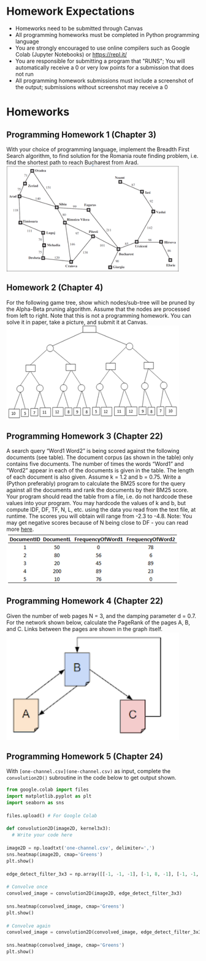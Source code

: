 # Homework Expectations  
* Homeworks need to be submitted through Canvas
* All programming homeworks must be completed in Python programming language
* You are strongly encouraged to use online compilers such as Google Colab (Jupyter Notebooks) or https://repl.it/
* You are responsible for submitting a program that "RUNS"; You will automatically receive a 0 or very low points for a submission that does not run
* All programming homework submissions must include a screenshot of the output; submissions without screenshot may receive a 0

# Homeworks  
## Programming Homework 1 (Chapter 3)  
With your choice of programming language, implement the Breadth First Search algorithm, to find solution for the Romania route finding problem, i.e. find the shortest path to reach Bucharest from Arad.  
<img src="map-romania.png" align="middle" width="450"/> 

## Homework 2 (Chapter 4)
For the following game tree, show which nodes/sub-tree will be pruned by the Alpha-Beta pruning algorithm. Assume that the nodes are processed from left to right. Note that this is not a programming homework. You can solve it in paper, take a picture, and submit it at Canvas.  
<img src="alpha-beta.png" align="middle" width="450"/>

## Programming Homework 3 (Chapter 22) 
A search query “Word1 Word2” is being scored against the following documents (see table). The document corpus (as shown in the table) only contains five documents. The number of times the words “Word1” and “Word2” appear in each of the documents is given in the table. The length of each document is also given. Assume k = 1.2 and b = 0.75. Write a (Python preferably) program to calculate the BM25 score for the query against all the documents and rank the documents by their BM25 score. Your program should read the table from a file, i.e. do not hardcode these values into your program. You may hardcode the values of k and b, but compute IDF, DF, TF, N, L, etc. using the data you read from the text file, at runtime. The scores you will obtain will range from -2.3 to -4.8. Note: You may get negative scores because of N being close to DF - you can read more [here](https://en.wikipedia.org/wiki/Okapi_BM25).  
<img src="bm25.png" align="middle" width="450"/>

## Programming Homework 4 (Chapter 22) 
Given the number of web pages N = 3, and the damping parameter d = 0.7. For the network shown below, calculate the PageRank of the pages A, B, and C. Links between the pages are shown in the graph itself.  
<img src="pagerank.png" align="middle" width="450"/>

## Programming Homework 5 (Chapter 24)  
With `[one-channel.csv](one-channel.csv)` as input, complete the `convolution2D()` subroutine in the code below to get output shown.

```python
from google.colab import files
import matplotlib.pyplot as plt
import seaborn as sns

files.upload() # For Google Colab

def convolution2D(image2D, kernel3x3):
  # Write your code here

image2D = np.loadtxt('one-channel.csv', delimiter=',')
sns.heatmap(image2D, cmap='Greens')
plt.show()

edge_detect_filter_3x3 = np.array([[-1, -1, -1], [-1, 8, -1], [-1, -1, -1]])

# Convolve once
convolved_image = convolution2D(image2D, edge_detect_filter_3x3)

sns.heatmap(convolved_image, cmap='Greens')
plt.show()

# Convolve again
convolved_image = convolution2D(convolved_image, edge_detect_filter_3x3)

sns.heatmap(convolved_image, cmap='Greens')
plt.show()
```
[](1.png)
[](2.png)
[](3.png)

